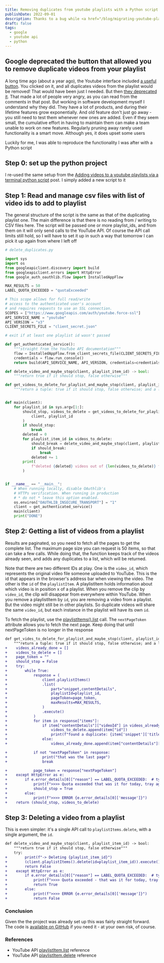 ```yaml
---
title: Removing duplicates from youtube playlists with a Python script
publishDate: 2022-09-01
description: Thanks to a bug while <a href="/blog/migrating-youtube-playlists-by-adding-videos-via-cli">copying a youtube playlist with a Python script</a>, I ended up with a lot of duplicates videos in the playlist. Surprisingly, the YouTube interface doesn't let you remove them. So I put together another small Python script
draft: false
tags:
  - google
  - youtube api
  - python
---
```


## Google deprecated the button that allowed you to remove duplicate videos from your playlist

A long time ago (about a year ago), the Youtube interface included [a useful button](https://webapps.stackexchange.com/questions/130496/how-to-remove-duplicates-from-youtube-playlist). You clicked on it, and all duplicates videos from the playlist would be removed! That would have been just I needed. But then [they deprecated it](https://www.androidpolice.com/2020/09/17/youtube-is-removing-the-button-that-deleted-duplicate-videos-from-playlists/). That made a lot of people very angry, as you can read from the comments in that post. But working in software development myself I understand why they did. They have a lot of products, and during their lifetime features grow exponentially. And old feature don't just go away - you still need to test them whenever new ones are added. Even if they seem small, the cumulative effort in having to maintain them can make a team unable to work on new features. Regularly pruning away rarely used functionality is a smart move. Although yes, it does upset some users

Luckily for me, I was able to reproduce the functionality I was after with a Python script

## Step 0: set up the python project

I re-used the same setup from the [Adding videos to a youtube playlists via a terminal python script](/blog/migrating-youtube-playlists-by-adding-videos-via-cli) post. I simply added a new script to it

## Step 1: Read and manage csv files with list of video ids to add to playlist

The general structure of the script is the same as that of the duplicating playlist one. The main difference is that there is no reading from / writing to CSV files here. The script will be passed one or more playlist_ids, and from them on it will only send calls to the YouTube API. Of course the API call limits still hold, so I will have to set it up in such a way that tomorrow I can pick it up again from where I left off

```python
# delete_duplicates.py

import sys
import os
from googleapiclient.discovery import build
from googleapiclient.errors import HttpError
from google_auth_oauthlib.flow import InstalledAppFlow

MAX_RESULTS = 50
LABEL_QUOTA_EXCEEDED = "quotaExceeded"

# This scope allows for full read/write
# access to the authenticated user's account
# and requires requests to use an SSL connection.
SCOPES = ["https://www.googleapis.com/auth/youtube.force-ssl"]
API_SERVICE_NAME = "youtube"
API_VERSION = "v3"
CLIENT_SECRETS_FILE = "client_secret.json"

# exit if at least one playlist id wasn't passed

def get_authenticated_service():
    """straight from the YouTube API documentation"""
    flow = InstalledAppFlow.from_client_secrets_file(CLIENT_SECRETS_FILE, SCOPES)
    credentials = flow.run_console()
    return build(API_SERVICE_NAME, API_VERSION, credentials=credentials)

def delete_video_and_maybe_stop(client, playlist_item_id) -> bool:
    """return true if it should stop, false otherwise"""

def get_videos_to_delete_for_playlist_and_maybe_stop(client, playlist_id):
    """return a tuple: true if it should stop, false otherwise; and a list of video ids"""


def main(client):
    for playlist_id in sys.argv[1:]:
        should_stop, videos_to_delete = get_videos_to_delete_for_playlist_and_maybe_stop(
            client, playlist_id
        )
        if should_stop:
            break
        deleted = 0
        for playlist_item_id in videos_to_delete:
            should_break = delete_video_and_maybe_stop(client, playlist_item_id)
            if should_break:
                break
            deleted += 1
        print(
            f"deleted {deleted} videos out of {len(videos_to_delete)} for playlist {playlist_id}"
        )


if __name__ == "__main__":
    # When running locally, disable OAuthlib's
    # HTTPs verification. When running in production
    # * do not * leave this option enabled.
    os.environ["OAUTHLIB_INSECURE_TRANSPORT"] = "1"
    client = get_authenticated_service()
    main(client)
    print("DONE")
```

## Step 2: Getting a list of videos from a playlist

Results are paginated, so you need to fetch all the pages to get the complete list. The maximum page size you can request is 50 items, so that can take a few calls. While doing that, the function keeps track of the videos already seen, and adds any duplicates to a list, which will be returned.

Note that there are two different IDs at play. One is the `video_id`, which represents the original video file someone uploaded to YouTube. This is the id that appears in the browser's address bar when viewing the video. The other is the `id` of the `playlistItem`. A playlistItem holds information about which video is in position x of a playlist. When you remove the clip by `video_id`, the clip will disappear from everywhere within YouTube. When you remove a playlistItem by `id`, you are removing a video from a playlist. But the video might still be in other playlists. So duplicate videos will share the same `video_id`, but each instance in the playlist will have its own `id`.

To fetch the playlist, use the [playlistItems().list](https://developers.google.com/youtube/v3/docs/playlistItems/list) call. The `nextPageToken` attribute allows you to fetch the next page. Keep doing that until nextPageToken is no longer in the response

```diff
def get_vides_to_delete_for_playlist_and_maybe_stop(client, playlist_id):
    """return a tuple: true if it should stop, false otherwise; and a list of video ids"""
+    videos_already_done = []
+    videos_to_delete = []
+    page_token = ""
+    should_stop = False
+    try:
+        while True:
+            response = (
+                client.playlistItems()
+                .list(
+                    part="snippet,contentDetails",
+                    playlistId=playlist_id,
+                    pageToken=page_token,
+                    maxResults=MAX_RESULTS,
+                )
+                .execute()
+            )
+            for item in response["items"]:
+                if item["contentDetails"]["videoId"] in videos_already_done:
+                    videos_to_delete.append(item["id"])
+                    print(f"found a duplicate: {item['snippet']['title']}")
+                else:
+                    videos_already_done.append(item["contentDetails"]["videoId"])

+            if not "nextPageToken" in response:
+                print("that was the last page")
+                break

+            page_token = response["nextPageToken"]
+    except HttpError as e:
+        if e.error_details[0]["reason"] == LABEL_QUOTA_EXCEEDED:  # type: ignore
+            print(f">>>> Quota exceeded that was it for today, tray again tomorrow!")
+            should_stop = True
+        else:
+            print(f">>>> ERROR {e.error_details[0]['message']}")
+    return (should_stop, videos_to_delete)
```

## Step 3: Deleting a video from a playlist

This is even simpler: it's a single API call to `playlistItems.delete`, with a single argument, the `id`.

```diff
def delete_video_and_maybe_stop(client, playlist_item_id) -> bool:
    """return true if it should stop, false otherwise"""
    try:
+        print(f"-> Deleting {playlist_item_id}")
+        (client.playlistItems().delete(id=playlist_item_id)).execute()
+        return False
+    except HttpError as e:
+        if e.error_details[0]["reason"] == LABEL_QUOTA_EXCEEDED:  # type: ignore
+            print(f">>>> Quota exceeded - that was it for today, tray again tomorrow!")
+            return True
+        else:
+            print(f">>>> ERROR {e.error_details[0]['message']}")
+            return False
```

### Conclusion

Given the the project was already set up this was fairly straight forward. The code is [available on GitHub](https://github.com/gotofritz/quick_and_dirty/tree/master/youtube_migration) if you need it - at your own risk, of course.

### References

- YouTube API [playlistItem.list](https://developers.google.com/youtube/v3/docs/playlistItems/list) reference
- YouTube API [playlistItem.delete](https://developers.google.com/youtube/v3/docs/playlistItems/delete) reference
